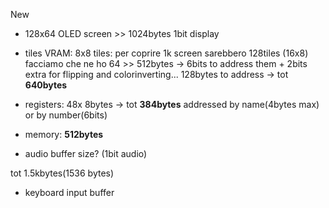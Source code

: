 New

- 128x64 OLED screen >> 1024bytes 1bit display
- tiles VRAM: 8x8 tiles:
     per coprire 1k screen sarebbero 128tiles (16x8)
     facciamo che ne ho 64 >> 512bytes -> 6bits to address them + 2bits extra for flipping and colorinverting...
     128bytes to address -> tot **640bytes**

- registers: 48x 8bytes -> tot **384bytes**
     addressed by name(4bytes max) or by number(6bits)
- memory: **512bytes**

- audio buffer size? (1bit audio)
     
tot 1.5kbytes(1536 bytes)
     
     
- keyboard input buffer